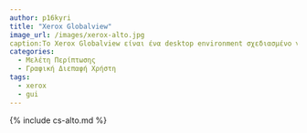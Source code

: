 ```yaml
---
author: p16kyri
title: "Xerox Globalview"
image_url: /images/xerox-alto.jpg
caption:Το Xerox Globalview είναι ένα desktop environment σχεδιασμένο για επαγγελματική χρήση με βασικότερο σκοπό την επεξεργασία εγγράφων. Ήταν η εξέλιξη του Star Viewpoint και δεν είχε μεγάλη επιτυχία καθώς είχε μείνει σχετικά πίσω σε σχέση με τους ανταγωνιστές του.
categories:
  - Μελέτη Περίπτωσης
  - Γραφική Διεπαφή Χρήστη 
tags:
  - xerox
  - gui
---
```


{% include cs-alto.md %}
